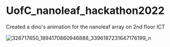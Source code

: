 # UofC_nanoleaf_hackathon2022
Created a dino's animation for the nanoleaf array on 2nd floor ICT

![326717650_1894170860946888_3396187231647176199_n](https://user-images.githubusercontent.com/105232438/214165600-9624396c-62ba-42d0-a74c-bbb8d7b6b188.jpg)
